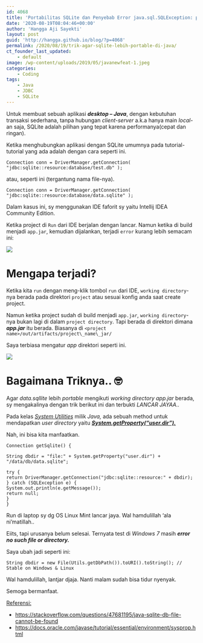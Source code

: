 ```yaml
---
id: 4068
title: 'Portabilitas SQLite dan Penyebab Error java.sql.SQLException: path to &#8216;bla.. bla..&#8217; does not exist'
date: '2020-08-19T08:04:46+00:00'
author: 'Hangga Aji Sayekti'
layout: post
guid: 'http://hangga.github.io/blog/?p=4068'
permalink: /2020/08/19/trik-agar-sqlite-lebih-portable-di-java/
ct_founder_last_updated:
    - default
image: /wp-content/uploads/2019/05/javanewfeat-1.jpeg
categories:
    - Coding
tags:
    - Java
    - JDBC
    - SQLite
---
```


Untuk membuat sebuah aplikasi ***desktop – Java***, dengan kebutuhan transaksi sederhana, tanpa hubungan *client-server* a.k.a hanya main *local*-an saja, SQLite adalah pilihan yang tepat karena performanya(cepat dan ringan).

Ketika menghubungkan aplikasi dengan SQLite umumnya pada tutorial-tutorial yang ada adalah dengan cara seperti ini.

```
Connection conn = DriverManager.getConnection( "jdbc:sqlite::resource:database/test.db" );
```

atau, seperti ini (tergantung nama file-nya).

```
Connection conn = DriverManager.getConnection( "jdbc:sqlite::resource:database/data.sqlite" );
```

Dalam kasus ini, sy menggunakan IDE faforit sy yaitu Intellij IDEA Community Edition.

Ketika project di `Run` dari IDE berjalan dengan lancar. Namun ketika di build menjadi `app.jar`, kemudian dijalankan, terjadi `error` kurang lebih semacam ini:

![](http://hangga.github.io/blog/wp-content/uploads/2020/08/err.png)

# Mengapa terjadi?

Ketika kita `run` dengan meng-klik tombol `run` dari IDE, `working directory`-nya berada pada direktori `project` atau sesuai konfig anda saat create project.

Namun ketika project sudah di build menjadi `app.jar`, `working directory`-nya bukan lagi di dalam `project directory`. Tapi berada di direktori dimana ***app.jar*** itu berada. Biasanya di `<project name>/out/artifacts/project\_name\_jar/`

Saya terbiasa mengatur *app* direktori seperti ini.

![](http://hangga.github.io/blog/wp-content/uploads/2020/08/data-edit.png)

# Bagaimana Triknya.. 🤓

Agar *data.sqllite* lebih *portable* mengikuti *working directory* *app.jar* berada, sy mengakalinya dengan trik berikut ini dan terbukti *LANCAR JAYAA..*

Pada kelas [*System Utilities*](https://docs.oracle.com/javase/tutorial/essential/environment/system.html) milik *Java,* ada sebuah method untuk mendapatkan *user directory* yaitu *[**System.getProperty(“user.dir”).**](https://docs.oracle.com/javase/tutorial/essential/environment/sysprop.html)*

Nah, ini bisa kita manfaatkan.

```
Connection getSqlite() {

String dbdir = "file:" + System.getProperty("user.dir") + "/data/db/data.sqlite";

try {
return DriverManager.getConnection("jdbc:sqlite::resource:" + dbdir);
} catch (SQLException e) {
System.out.println(e.getMessage());
return null;
}
}
```

Run di laptop sy dg OS Linux Mint lancar jaya. Wal hamdulillah ‘ala ni’matillah..

Eiits, tapi urusanya belum selesai. Ternyata test di *Windows 7* masih ***error no such file or directory.***

Saya ubah jadi seperti ini:

```
String dbdir = new File(Utils.getDbPath()).toURI().toString(); // Stable on Windows & Linux
```

Wal hamdulillah, lantjar djaja. Nanti malam sudah bisa tidur nyenyak.

Semoga bermanfaat.

<span style="text-decoration: underline;">Referensi:</span>

- <https://stackoverflow.com/questions/47681195/java-sqlite-db-file-cannot-be-found>
- <https://docs.oracle.com/javase/tutorial/essential/environment/sysprop.html>